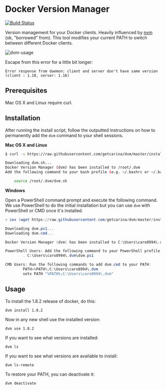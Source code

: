 # Docker Version Manager

[![Build Status](https://travis-ci.org/getcarina/dvm.svg?branch=master)](https://travis-ci.org/getcarina/dvm)

Version management for your Docker clients. Heavily influenced by [nvm](https://github.com/creationix/nvm) (ok, "borrowed" from).
This tool modifies your current PATH to switch between different Docker clients.

![dvm-usage](https://cloud.githubusercontent.com/assets/1368985/10800443/d3f0f39a-7d7f-11e5-87b5-1bda5ffe4859.png)

Escape from this error for a little bit longer:

```
Error response from daemon: client and server don't have same version (client : 1.18, server: 1.16)
```

## Prerequisites
Mac OS X and Linux require curl.

## Installation
After running the install script, follow the outputted instructions on how to permanently add the `dvm` command
to your shell sessions.

**Mac OS X and Linux**

```bash
$ curl -s https://raw.githubusercontent.com/getcarina/dvm/master/install.sh | sh

Downloading dvm.sh...
Docker Version Manager (dvm) has been installed to /root/.dvm
Add the following command to your bash profile (e.g. ~/.bashrc or ~/.bash_profile) complete the installation:

	source /root/.dvm/dvm.sh
```

**Windows**

Open a PowerShell command prompt and execute the following command. We use PowerShell to do the initial
installation but you can use `dvm` with PowerShell or CMD once it's installed.

```powershell
> iex (wget https://raw.githubusercontent.com/getcarina/dvm/master/install.ps1)

Downloading dvm.ps1...
Downloading dvm.cmd...

Docker Version Manager (dvm) has been installed to C:\Users\caro8994\.dvm

PowerShell Users: Add the following command to your PowerShell profile:
        . C:\Users\caro8994\.dvm\dvm.ps1

CMD Users: Run the following commands to add dvm.cmd to your PATH:
        PATH=%PATH%;C:\Users\caro8994\.dvm
        setx PATH "%PATH%;C:\Users\caro8994\.dvm"
```

## Usage

To install the 1.8.2 release of docker, do this:

    dvm install 1.8.2

Now in any new shell use the installed version:

    dvm use 1.8.2

If you want to see what versions are installed:

    dvm ls

If you want to see what versions are available to install:

    dvm ls-remote

To restore your PATH, you can deactivate it:

    dvm deactivate

